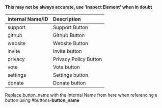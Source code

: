 **This may not be always accurate, use 'Inspect Element' when in doubt**

| Internal Name/ID | Description |
| :--- | :--- |
| support | Support Button |
| github | Github Button |
| website | Website Button |
| invite | Invite button |
| privacy | Privacy Policy Button |
| vote | Vote button |
| settings | Settings button |
| donate | Donate button |

Replace button\_name with the Internal Name from here when referencing a button using #buttons-**button\_name**
